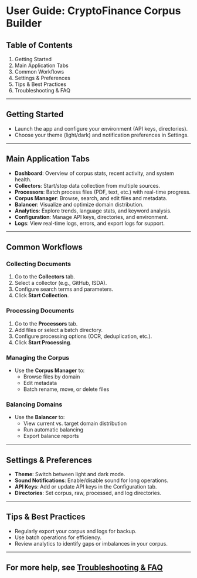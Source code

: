 # User Guide: CryptoFinance Corpus Builder

## Table of Contents

1. Getting Started
2. Main Application Tabs
3. Common Workflows
4. Settings & Preferences
5. Tips & Best Practices
6. Troubleshooting & FAQ

---

## Getting Started

- Launch the app and configure your environment (API keys, directories).
- Choose your theme (light/dark) and notification preferences in Settings.

---

## Main Application Tabs

- **Dashboard**: Overview of corpus stats, recent activity, and system health.
- **Collectors**: Start/stop data collection from multiple sources.
- **Processors**: Batch process files (PDF, text, etc.) with real-time progress.
- **Corpus Manager**: Browse, search, and edit files and metadata.
- **Balancer**: Visualize and optimize domain distribution.
- **Analytics**: Explore trends, language stats, and keyword analysis.
- **Configuration**: Manage API keys, directories, and environment.
- **Logs**: View real-time logs, errors, and export logs for support.

---

## Common Workflows

### Collecting Documents

1. Go to the **Collectors** tab.
2. Select a collector (e.g., GitHub, ISDA).
3. Configure search terms and parameters.
4. Click **Start Collection**.

### Processing Documents

1. Go to the **Processors** tab.
2. Add files or select a batch directory.
3. Configure processing options (OCR, deduplication, etc.).
4. Click **Start Processing**.

### Managing the Corpus

- Use the **Corpus Manager** to:
  - Browse files by domain
  - Edit metadata
  - Batch rename, move, or delete files

### Balancing Domains

- Use the **Balancer** to:
  - View current vs. target domain distribution
  - Run automatic balancing
  - Export balance reports

---

## Settings & Preferences

- **Theme**: Switch between light and dark mode.
- **Sound Notifications**: Enable/disable sound for long operations.
- **API Keys**: Add or update API keys in the Configuration tab.
- **Directories**: Set corpus, raw, processed, and log directories.

---

## Tips & Best Practices

- Regularly export your corpus and logs for backup.
- Use batch operations for efficiency.
- Review analytics to identify gaps or imbalances in your corpus.

---

## For more help, see [Troubleshooting & FAQ](./TROUBLESHOOTING.md)
